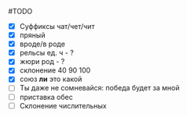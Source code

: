 #TODO

- [x] Суффиксы чат/чет/чит
- [x] пряный
- [x] вроде/в роде
- [x] рельсы ед. ч - ?
- [x] жюри род - ?
- [x] склонение 40 90 100
- [x] союз **ли** это какой
- [ ] Ты даже не сомневайся: победа будет за мной
- [ ] приставка обес
- [ ] Склонение числительных